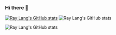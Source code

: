 ### Hi there 👋

[![Ray Lang's GitHub stats](https://github-readme-stats.vercel.app/api?username=raymondlang)](https://github.com/raymondlang/github-readme-stats)
![Ray Lang's GitHub stats](https://github-readme-stats.vercel.app/api?username=raymondlang&show_icons=true&theme=transparent)

![Ray Lang's GitHub stats](https://github-readme-stats-sigma-five.vercel.app/api/top-langs/?username=raymondlang&hide=contribs&show_icons=true&theme=dark)
<!--
**raymondlang/raymondlang** is a ✨ _special_ ✨ repository because its `README.md` (this file) appears on your GitHub profile.


Here are some ideas to get you started:

- 🔭 I’m currently working on ...
- 🌱 I’m currently learning ...
- 👯 I’m looking to collaborate on ...
- 🤔 I’m looking for help with ...
- 💬 Ask me about ...
- 📫 How to reach me: ...
- 😄 Pronouns: ...
- ⚡ Fun fact: ...
-->
